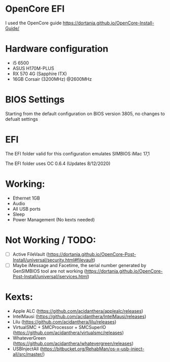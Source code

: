 # OpenCore EFI

I used the OpenCore guide https://dortania.github.io/OpenCore-Install-Guide/

# Hardware configuration
* i5 6500
* ASUS H170M-PLUS
* RX 570 4G (Sapphire ITX) 
* 16GB Corsair (3200MHz) @2600MHz 

# BIOS Settings
Starting from the default configuration on BIOS version 3805, no changes to defualt settings

# EFI

The EFI folder valid for this configuration emulates SIMBIOS iMac 17,1 

The EFI folder uses OC 0.6.4 (Updates 8/12/2020)

# Working:
* Ethernet 1GB
* Audio
* All USB ports
* Sleep
* Power Management (No kexts needed)

# Not Working / TODO:
- [ ] Active FileVault (https://dortania.github.io/OpenCore-Post-Install/universal/security.html#filevault)
- [ ] Maybe iMessage and Facetime, the serial number generated by GenSIMBIOS tool are not working (https://dortania.github.io/OpenCore-Post-Install/universal/iservices.html)

# Kexts:
* Apple ALC (https://github.com/acidanthera/applealc/releases)
* IntelMausi (https://github.com/acidanthera/IntelMausi/releases)
* Lilu (https://github.com/acidanthera/lilu/releases)
* VirtualSMC + SMCProcessor + SMCSuperIO (https://github.com/acidanthera/virtualsmc/releases)
* WhateverGreen (https://github.com/acidanthera/whatevergreen/releases)
* USBInjectAll (https://bitbucket.org/RehabMan/os-x-usb-inject-all/src/master/)

